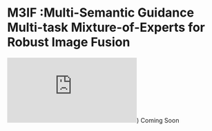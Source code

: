 # M3IF :Multi-Semantic Guidance Multi-task Mixture-of-Experts for Robust Image Fusion
![image](https://github.com/wang-soonandsoon/M3IF/blob/main/assets/framework.pdf))
Coming Soon

